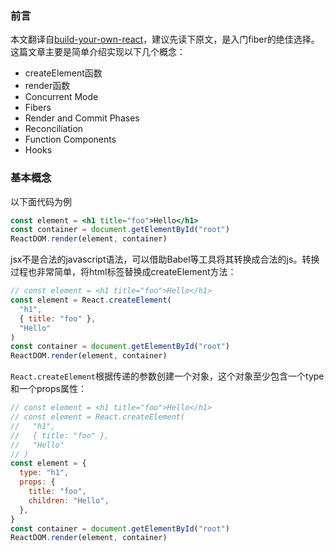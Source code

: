 ### 前言
本文翻译自[build-your-own-react](https://pomb.us/build-your-own-react/)，建议先读下原文，是入门fiber的绝佳选择。这篇文章主要是简单介绍实现以下几个概念：
- createElement函数
- render函数
- Concurrent Mode
- Fibers
- Render and Commit Phases
- Reconciliation
- Function Components
- Hooks

### 基本概念
以下面代码为例
```jsx
const element = <h1 title="foo">Hello</h1>
const container = document.getElementById("root")
ReactDOM.render(element, container)
```
jsx不是合法的javascript语法，可以借助Babel等工具将其转换成合法的js。转换过程也非常简单，将html标签替换成createElement方法：
```js
// const element = <h1 title="foo">Hello</h1>
const element = React.createElement(
  "h1",
  { title: "foo" },
  "Hello"
)
const container = document.getElementById("root")
ReactDOM.render(element, container)
```
`React.createElement`根据传递的参数创建一个对象，这个对象至少包含一个type和一个props属性：
```js
// const element = <h1 title="foo">Hello</h1>
// const element = React.createElement(
//   "h1",
//   { title: "foo" },
//   "Hello"
// )
const element = {
  type: "h1",
  props: {
    title: "foo",
    children: "Hello",
  },
}
const container = document.getElementById("root")
ReactDOM.render(element, container)
```
